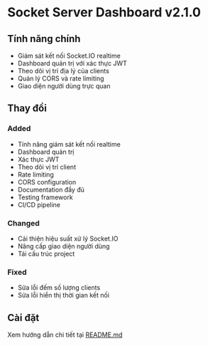 # Socket Server Dashboard v2.1.0

## Tính năng chính
- Giám sát kết nối Socket.IO realtime
- Dashboard quản trị với xác thực JWT
- Theo dõi vị trí địa lý của clients
- Quản lý CORS và rate limiting
- Giao diện người dùng trực quan

## Thay đổi
### Added
- Tính năng giám sát kết nối realtime
- Dashboard quản trị
- Xác thực JWT
- Theo dõi vị trí client
- Rate limiting
- CORS configuration
- Documentation đầy đủ
- Testing framework
- CI/CD pipeline

### Changed
- Cải thiện hiệu suất xử lý Socket.IO
- Nâng cấp giao diện người dùng
- Tái cấu trúc project

### Fixed
- Sửa lỗi đếm số lượng clients
- Sửa lỗi hiển thị thời gian kết nối

## Cài đặt
Xem hướng dẫn chi tiết tại [README.md](README.md)
